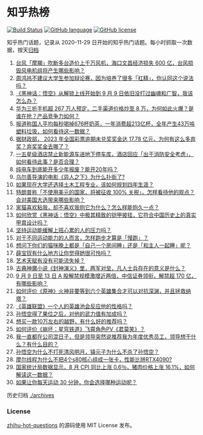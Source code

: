 # 知乎热榜
[![Build Status](https://github.com/ToWeLong/zhihu-hot-questions/workflows/CI/badge.svg)](https://github.com/ToWeLong/zhihu-hot-questions/actions)
[![GitHub language](https://img.shields.io/badge/language-golang-orange.svg)](https://golang.org/)
[![GitHub license](https://img.shields.io/github/license/ToWeLong/zhihu-hot-questions)](https://github.com/ToWeLong/zhihu-hot-questions/blob/main/LICENSE)

知乎热门话题，记录从 2020-11-29 日开始的知乎热门话题。每小时抓取一次数据，按天[归档](./archives)

<!-- BEGIN -->

1. [台风「摩羯」吹断多台造价上千万风机，海口文昌经济损失 600 亿，台风损毁风电机组将产生哪些影响？](https://www.zhihu.com/question/666535971)
1. [周鸿祎不建议大学生参加辩论赛，因为培养了很多「杠精」，你认同这个说法吗？](https://www.zhihu.com/question/666104145)
1. [《黑神话：悟空》从解锁上线开始到 9 月 9 日依旧没打过幽魂和广智，我该怎么办？](https://www.zhihu.com/question/666624961)
1. [华为三折手机超 267 万人预定，二手渠道价格炒至 8 万，为何如此火爆？是谁在抢？产品竞争力如何？](https://www.zhihu.com/question/666631986)
1. [报道称国人平均每秒喝掉676杯奶茶，一年消费超213亿杯，全年产生43万吨塑料垃圾，如何看待这一数据？](https://www.zhihu.com/question/666249054)
1. [据财政部， 2023 年全国彩票逾期未兑奖奖金达 17.78 亿元，为何有这么多弃奖？弃奖奖金去哪了？](https://www.zhihu.com/question/666626634)
1. [一五星级酒店禁止新能源车进地下停车库，酒店回应「出于消防安全考虑」，如何看待此事？是否合理？](https://www.zhihu.com/question/666552785)
1. [纯电车到底能开多少年报废？能开20年吗？](https://www.zhihu.com/question/661865290)
1. [乌尔善导演的电影《异人之下》为什么扑街了?](https://www.zhihu.com/question/663879876)
1. [如果现在大学还选择土木工程专业，该如何规划四年生涯？](https://www.zhihu.com/question/666207781)
1. [特朗普称「不使用美元的国家，将被征收 100% 关税」，怎样看待他的观点？会对美国大选带来哪些影响？](https://www.zhihu.com/question/666628390)
1. [家猫喜欢粘我，却不喜欢我抱它为什么？怎么样能抱久一点？](https://www.zhihu.com/question/666036258)
1. [如何欣赏《黑神话：悟空》中极其精致的铠甲披挂，它符合中国历史上的真实甲胄设计吗？](https://www.zhihu.com/question/666360932)
1. [坚持运动能缓解上班心累的人的压力吗？](https://www.zhihu.com/question/666108078)
1. [对于不同运动能力的人而言，怎样跑步才算是「慢跑」？](https://www.zhihu.com/question/666016638)
1. [想问下你们的猫咪晚上都是「自己一个房间睡」还是「和主人一起睡」呢？](https://www.zhihu.com/question/664096358)
1. [薛宝钗有什么地方让你觉得她很可怜吗？](https://www.zhihu.com/question/666378680)
1. [艺术天赋有没有可能流失掉？](https://www.zhihu.com/question/412271127)
1. [古典神魔小说《封神演义》里，两军对垒，凡人士兵存在的意义是什么？](https://www.zhihu.com/question/666034792)
1. [9 月 9 日至 13 日 A 股解禁规模激增近两倍，中信证券领衔，解禁超 170 亿，有哪些影响？](https://www.zhihu.com/question/666548554)
1. [如何评价《原神》火神非要等到六个英雄集合才可以对抗深渊，并且拯救纳塔？](https://www.zhihu.com/question/666627001)
1. [《英雄联盟》一个人的英雄池会反应他的性格吗？](https://www.zhihu.com/question/388898567)
1. [孙悟空得了果位之后，对他的武力值有加成吗？](https://www.zhihu.com/question/666216206)
1. [想买一款10万左右的越野，有什么好的推荐吗？](https://www.zhihu.com/question/357644736)
1. [如何评价《崩坏：星穹铁道》飞霄角色PV《君莫笑》？](https://www.zhihu.com/question/666635853)
1. [我一直都在公司混日子，但是领导突然说推荐我为年度优秀员工，领导想干什么？有什么目的？](https://www.zhihu.com/question/666400908)
1. [孙悟空为什么不打死清风明月，镇元子为什么不杀了孙悟空？](https://www.zhihu.com/question/523481333)
1. [摩尔线程为什么不把4个s80核心组成一张卡，性能比拼RTX4090?](https://www.zhihu.com/question/666185007)
1. [国家统计局数据显示，8 月 CPI 同比上涨 0.6％，猪肉价格上涨 16.1%，如何解读这一数据？](https://www.zhihu.com/question/666624588)
1. [如果让你每天运动 30 分钟，你会选择哪种运动呢？](https://www.zhihu.com/question/666115866)

<!-- END -->

历史归档 [./archives](./archives)


### License
[zhihu-hot-questions](https://github.com/towelong/zhihu-hot-questions) 的源码使用 MIT License 发布。